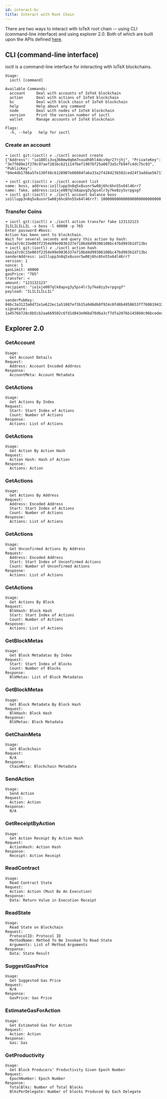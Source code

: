 ```yaml
---
id: interact-bc
title: Interact with Root Chain
---
```

There are two ways to interact with IoTeX root chain -- using CLI (command-line interface) and using
explorer 2.0. Both of which are built upon the APIs defined [here](https://github.com/iotexproject/iotex-core/blob/master/api/api.go).

## CLI (command-line interface)
ioctl is a command-line interface for interacting with IoTeX blockchains.
```
Usage:
  ioctl [command]

Available Commands:
  account     Deal with accounts of IoTeX blockchain
  action      Deal with actions of IoTeX blockchain
  bc          Deal with block chain of IoTeX blockchain
  help        Help about any command
  node        Deal with nodes of IoTeX blockchain
  version     Print the version number of ioctl
  wallet      Manage accounts of IoTeX blockchain

Flags:
  -h, --help   help for ioctl
```

### Create an account

```
➜ ioctl git:(ioctl) ✗ ./ioctl account create
{"Address": "io180ls3vq360mw9q6m7nxudh0hl44cv9qr27rjhj", "PrivateKey": "3e7f689e1f270c97aef283bc621114fbef19076f25a0873a5cfb94fc4dc75c93", "PublicKey": "04e4db1786a5fe130f48c6128907e86084fa6a33a2f428423b502ced24f3addae56711d025fc28f5a75fd5efb7ce8aea6685b337d07770c3ce08bce4cd03169b83"}
```

```
➜ ioctl git:(ioctl) ✗ ./ioctl account list
name: boss, address:io1llupp3n8q5x8usnr5w08j6hc6hn55x64l46rr7
name: fake, address:io1xje007qlk8apvg3y5ps4lr3y7ke8zy5vrpgsgf
➜ ioctl git:(ioctl) ✗ ./ioctl account balance boss
io1llupp3n8q5x8usnr5w08j6hc6hn55x64l46rr7: 100000000000000000000000000
```

### Transfer Coins
```
➜ ioctl git:(ioctl) ✗ ./ioctl action transfer fake 123132123 ILILILILLIL -s boss -l 40000 -p 765
Enter password #boss:
Action has been sent to blockchain.
Wait for several seconds and query this action by hash:
6aa1a7c0c33e003f2354e99e9836337e718bd4d99306108bc47bd993b1d713bc
➜ ioctl git:(ioctl) ✗ ./ioctl action hash 6aa1a7c0c33e003f2354e99e9836337e718bd4d99306108bc47bd993b1d713bc
senderAddress: io1llupp3n8q5x8usnr5w08j6hc6hn55x64l46rr7
version: 1
nonce: 1
gasLimit: 40000
gasPrice: "765"
transfer: <
amount: "123132123"
recipient: "io1xje007qlk8apvg3y5ps4lr3y7ke8zy5vrpgsgf"
payload: "ILILILILLIL"

senderPubKey: 04bc3a3123a0d72e1e622ec1a51087ef3b15a9d6db0f924c0fd8b4958653ff7608194321d1fd90c0c949b05b6b911d8d7e9aaadbe497e696367c19780a016ce440
signature: 1a4576b728c8b5cb2aa669502c6fd1d843e96bd70d6a3cf7dfa207bb1450b0c96bceded48b4a78a469731eae92d53dbc1ae05dca246983ec3235c844633798d500
```

## Explorer 2.0
### GetAccount
```
Usage:
  Get Account Details
Request:
  Address: Account Encoded Address
Response:
  AccountMeta: Account Metadata
```  

### GetActions
```
Usage:
  Get Actions By Index
Request:
  Start: Start Index of Actions
  Count: Number of Actions
Response:
  Actions: List of Actions
```

### GetActions
```
Usage:
  Get Action By Action Hash
Request:
  Action Hash: Hash of Action
Response:
  Actions: Action
```  

### GetActions
```
Usage:
  Get Actions By Address
Request:
  Address: Encoded Address
  Start: Start Index of Actions
  Count: Number of Actions
Resposne:
  Actions: List of Actions
```

### GetActions
```
Usage:
  Get Unconfirmed Actions By Address
Request:
  Address: Encoded Address
  Start: Start Index of Unconfirmed Actions
  Count: Number of Unconfirmed Actions
Resposne:
  Actions: List of Actions
```

### GetActions
```
Usage:
  Get Actions By Block
Request:
  BlkHash: Block Hash
  Start: Start Index of Actions
  Count: Number of Actions
Resposne:
  Actions: List of Actions
```

### GetBlockMetas
```
Usage:
  Get Block Metadatas By Index
Request:
  Start: Start Index of Blocks
  Count: Number of Blocks
Response:
  BlkMetas: List of Block Metadatas
```  
    
### GetBlockMetas
```
Usage:
  Get Block Metadata By Block Hash
Request:
  BlkHash: Block Hash
Response:
  BlkMetas: Block Metadata
```

### GetChainMeta
```
Usage:
  Get Blockchain
Request:
  N/A
Response:
  ChainMeta: Blockchain Metadata
```

### SendAction
```
Usage:
  Send Action
Request:
  Action: Action
Response:
  N/A
```
### GetReceiptByAction
```
Usage:
  Get Action Receipt By Action Hash
Request:
  ActionHash: Action Hash
Response:
  Receipt: Action Receipt
```

### ReadContract
```
Usage:
  Read Contract State
Request:
  Action: Action (Must Be An Execution)
Response:
  Data: Return Value in Execution Receipt
```

### ReadState
```
Usage:
  Read State on Blockchain
Request:
  ProtocolID: Protocol ID
  MethodName: Method To Be Invoked To Read State
  Arguments: List of Method Arguments
Response:
  Data: State Result
```

### SuggestGasPrice
```
Usage:
  Get Suggested Gas Price
Request:
  N/A
Response:
  GasPrice: Gas Price
```

### EstimateGasForAction
```
Usage:
  Get Estimated Gas For Action
Request:
  Action: Action
Response:
  Gas: Gas
```

### GetProductivity
```
Usage:
  Get Block Producers' Productivity Given Epoch Number
Request:
  EpochNumber: Epoch Number
Response:
  TotalBlks: Number of Total Blocks
  BlksPerDelegate: Number of blocks Produced By Each Delegate
```  
  
  
  
  




   

